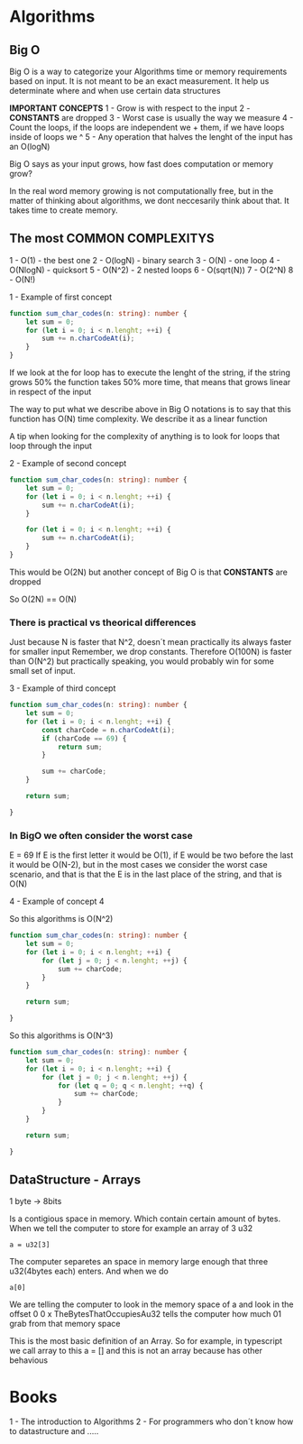 # Algorithms

## Big O
Big O is a way to categorize your Algorithms time or memory requirements based on input. It is not meant to be an exact measurement. It help us determinate where and when use certain data structures

**IMPORTANT CONCEPTS**
1 - Grow is with respect to the input
2 - **CONSTANTS** are dropped
3 - Worst case is usually the way we measure
4 - Count the loops, if the loops are independent we + them, if we have loops inside of loops we ^
5 - Any operation that halves the lenght of the input has an O(logN)

Big O says as your input grows, how fast does computation or memory grow?

In the real word memory growing is not computationally free, but in the matter of thinking about algorithms, we dont neccesarily think about that. It takes time to create memory.

## The most COMMON COMPLEXITYS
1 - O(1) - the best one
2 - O(logN) - binary search 
3 - O(N) - one loop
4 - O(NlogN) - quicksort
5 - O(N^2) - 2 nested loops
6 - O(sqrt(N))
7 - O(2^N)
8 - O(N!)

1 - Example of first concept
```typescript
function sum_char_codes(n: string): number {
    let sum = 0;
    for (let i = 0; i < n.lenght; ++i) {
        sum += n.charCodeAt(i);
    }
}
```
If we look at the for loop has to execute the lenght of the string, if the string grows 50% the function takes 50% more time, that means that grows linear in respect of the input

The way to put what we describe above in Big O notations is to say that this function has O(N) time complexity. We describe it as a linear function

A tip when looking for the complexity of anything is to look for loops that loop through the input

2 - Example of second concept
```typescript
function sum_char_codes(n: string): number {
    let sum = 0;
    for (let i = 0; i < n.lenght; ++i) {
        sum += n.charCodeAt(i);
    }

    for (let i = 0; i < n.lenght; ++i) {
        sum += n.charCodeAt(i);
    }
}
```
This would be O(2N) but another concept of Big O is that **CONSTANTS** are dropped

So O(2N) == O(N)

### There is practical vs theorical differences
Just because N is faster that N^2, doesn´t mean practically its always faster for smaller input
Remember, we drop constants. Therefore O(100N) is faster than O(N^2) but practically speaking, you would probably win for some small set of input.

3 - Example of third concept
```typescript
function sum_char_codes(n: string): number {
    let sum = 0;
    for (let i = 0; i < n.lenght; ++i) {
        const charCode = n.charCodeAt(i);
        if (charCode == 69) {
            return sum;
        }

        sum += charCode;
    }

    return sum;

}
```
### In BigO we often consider the worst case
E = 69
If E is the first letter it would be O(1), if E would be two before the last it would be O(N-2), but in the most cases we consider the worst case scenario, and that is that the E is in the last place of the string, and that is O(N)


4 - Example of concept 4

So this algorithms is O(N^2)
```typescript
function sum_char_codes(n: string): number {
    let sum = 0;
    for (let i = 0; i < n.lenght; ++i) {
        for (let j = 0; j < n.lenght; ++j) {
            sum += charCode;
        }
    }

    return sum;

}
```

So this algorithms is O(N^3)
```typescript
function sum_char_codes(n: string): number {
    let sum = 0;
    for (let i = 0; i < n.lenght; ++i) {
        for (let j = 0; j < n.lenght; ++j) {
            for (let q = 0; q < n.lenght; ++q) {
                sum += charCode;
            }
        }
    }

    return sum;

}
```

## DataStructure - Arrays

1 byte -> 8bits

Is a contigious space in memory. Which contain certain amount of bytes.
When we tell the computer to store for example an array of 3 u32 
~~~
a = u32[3]
~~~
The computer separetes an space in memory large enough that three u32(4bytes each) enters. And when we do
~~~
a[0]
~~~
We are telling the computer to look in the memory space of a and look in the offset 0
0 x TheBytesThatOccupiesAu32 tells the computer how much 01 grab from that memory space

This is the most basic definition of an Array. So for example, in typescript we call array to this a = [] and this is not an array because has other behavious


# Books

1 - The introduction to Algorithms
2 - For programmers who don´t know how to datastructure and .....
